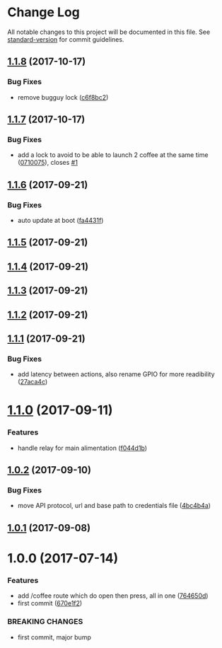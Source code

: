 # Change Log

All notable changes to this project will be documented in this file. See [standard-version](https://github.com/conventional-changelog/standard-version) for commit guidelines.

<a name="1.1.8"></a>
## [1.1.8](https://github.com/denouche/arduino-tassimo/compare/v1.1.7...v1.1.8) (2017-10-17)


### Bug Fixes

* remove bugguy lock ([c6f8bc2](https://github.com/denouche/arduino-tassimo/commit/c6f8bc2))



<a name="1.1.7"></a>
## [1.1.7](https://github.com/denouche/arduino-tassimo/compare/v1.1.6...v1.1.7) (2017-10-17)


### Bug Fixes

* add a lock to avoid to be able to launch 2 coffee at the same time ([0710075](https://github.com/denouche/arduino-tassimo/commit/0710075)), closes [#1](https://github.com/denouche/arduino-tassimo/issues/1)



<a name="1.1.6"></a>
## [1.1.6](https://github.com/denouche/arduino-tassimo/compare/v1.1.5...v1.1.6) (2017-09-21)


### Bug Fixes

* auto update at boot ([fa4431f](https://github.com/denouche/arduino-tassimo/commit/fa4431f))



<a name="1.1.5"></a>
## [1.1.5](https://github.com/denouche/arduino-tassimo/compare/v1.1.4...v1.1.5) (2017-09-21)



<a name="1.1.4"></a>
## [1.1.4](https://github.com/denouche/arduino-tassimo/compare/v1.1.3...v1.1.4) (2017-09-21)



<a name="1.1.3"></a>
## [1.1.3](https://github.com/denouche/arduino-tassimo/compare/v1.1.2...v1.1.3) (2017-09-21)



<a name="1.1.2"></a>
## [1.1.2](https://github.com/denouche/arduino-tassimo/compare/v1.1.1...v1.1.2) (2017-09-21)



<a name="1.1.1"></a>
## [1.1.1](https://github.com/denouche/arduino-tassimo/compare/v1.1.0...v1.1.1) (2017-09-21)


### Bug Fixes

* add latency between actions, also rename GPIO for more readibility ([27aca4c](https://github.com/denouche/arduino-tassimo/commit/27aca4c))



<a name="1.1.0"></a>
# [1.1.0](https://github.com/denouche/arduino-tassimo/compare/v1.0.2...v1.1.0) (2017-09-11)


### Features

* handle relay for main alimentation ([f044d1b](https://github.com/denouche/arduino-tassimo/commit/f044d1b))



<a name="1.0.2"></a>
## [1.0.2](https://github.com/denouche/arduino-tassimo/compare/v1.0.1...v1.0.2) (2017-09-10)


### Bug Fixes

* move API protocol, url and base path to credentials file ([4bc4b4a](https://github.com/denouche/arduino-tassimo/commit/4bc4b4a))



<a name="1.0.1"></a>
## [1.0.1](https://github.com/denouche/arduino-tassimo/compare/v1.0.0...v1.0.1) (2017-09-08)



<a name="1.0.0"></a>
# 1.0.0 (2017-07-14)


### Features

* add /coffee route which do open then press, all in one ([764650d](https://github.com/denouche/arduino-tassimo/commit/764650d))
* first commit ([670e1f2](https://github.com/denouche/arduino-tassimo/commit/670e1f2))


### BREAKING CHANGES

* first commit, major bump
